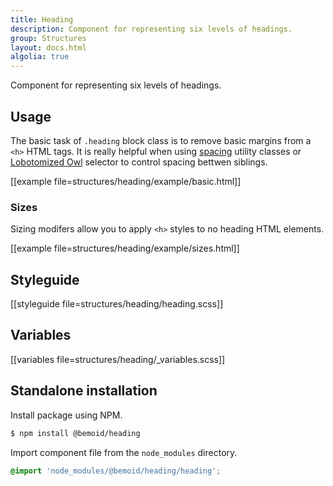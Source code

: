 ```yaml
---
title: Heading
description: Component for representing six levels of headings.
group: Structures
layout: docs.html
algolia: true
---
```


Component for representing six levels of headings.

## Usage

The basic task of `.heading` block class is to remove basic margins from a `<h>` HTML tags. It is really helpful when using [spacing](/docs/spacing) utility classes or [Lobotomized Owl](//alistapart.com/article/axiomatic-css-and-lobotomized-owls) selector to control spacing bettwen siblings.

[[example file=structures/heading/example/basic.html]]

### Sizes

Sizing modifers allow you to apply `<h>` styles to no heading HTML elements.

[[example file=structures/heading/example/sizes.html]]

## Styleguide

[[styleguide file=structures/heading/heading.scss]]

## Variables

[[variables file=structures/heading/_variables.scss]]

## Standalone installation

Install package using NPM.

```bash
$ npm install @bemoid/heading
```

Import component file from the `node_modules` directory.

```scss
@import 'node_modules/@bemoid/heading/heading';
```
